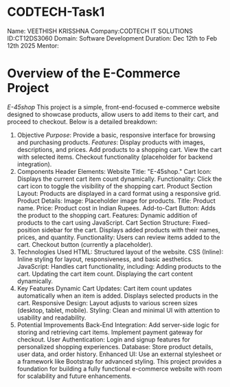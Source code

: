 # CODTECH-Task1
Name: VEETHISH KRISSHNA 
Company:CODTECH IT SOLUTIONS
ID:CT12DS3060
Domain: Software Development 
Duration: Dec 12th to Feb 12th 2025
Mentor:


# Overview of the E-Commerce Project

*E-45shop*
This project is a simple, front-end-focused e-commerce website designed to showcase products, allow users to add items to their cart, and proceed to checkout. Below is a detailed breakdown:

1. Objective
*Purpose*: Provide a basic, responsive interface for browsing and purchasing products.
*Features*:
Display products with images, descriptions, and prices.
Add products to a shopping cart.
View the cart with selected items.
Checkout functionality (placeholder for backend integration).
2. Components
Header
Elements:
Website Title: "E-45shop."
Cart Icon: Displays the current cart item count dynamically.
Functionality:
Click the cart icon to toggle the visibility of the shopping cart.
Product Section
Layout:
Products are displayed in a card format using a responsive grid.
Product Details:
Image: Placeholder image for products.
Title: Product name.
Price: Product cost in Indian Rupees.
Add-to-Cart Button: Adds the product to the shopping cart.
Features:
Dynamic addition of products to the cart using JavaScript.
Cart Section
Structure:
Fixed-position sidebar for the cart.
Displays added products with their names, prices, and quantity.
Functionality:
Users can review items added to the cart.
Checkout button (currently a placeholder).
3. Technologies Used
HTML:
Structured layout of the website.
CSS (Inline):
Inline styling for layout, responsiveness, and basic aesthetics.
JavaScript:
Handles cart functionality, including:
Adding products to the cart.
Updating the cart item count.
Displaying the cart content dynamically.
4. Key Features
Dynamic Cart Updates:
Cart item count updates automatically when an item is added.
Displays selected products in the cart.
Responsive Design:
Layout adjusts to various screen sizes (desktop, tablet, mobile).
Styling:
Clean and minimal UI with attention to usability and readability.
5. Potential Improvements
Back-End Integration:
Add server-side logic for storing and retrieving cart items.
Implement payment gateway for checkout.
User Authentication:
Login and signup features for personalized shopping experiences.
Database:
Store product details, user data, and order history.
Enhanced UI:
Use an external stylesheet or a framework like Bootstrap for advanced styling.
This project provides a foundation for building a fully functional e-commerce website with room for scalability and future enhancements.







